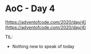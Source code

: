 # AoC - Day 4

[https://adventofcode.com/2020/day/4](https://adventofcode.com/2020/day/4)

TIL:

- Nothing new to speak of today
